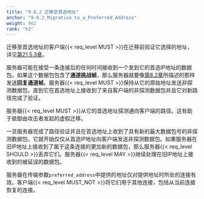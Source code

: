 ```yaml
---
title: "9.6.2 迁移至首选地址"
anchor: "9.6.2_Migration_to_a_Preferred_Address"
weight: 962
rank: "h3"
---
```


迁移至首选地址的客户端{{< req_level MUST >}}在迁移前验证它选择的地址，详见[第21.5.3章](#21.5.3_Request_Forgery_with_Preferred_Addresses)。

服务器可能在接受一条连接后的任何时间接收到一个发到它的首选IP地址的数据包。如果这个数据包包含了**通道挑战帧**，那么服务器就要像[第8.2章](#8.2_Path_Validation)所描述的那样发送**回复通道帧**。服务器{{< req_level MUST >}}保持从它的原始地址发送非探测数据包，直到它在首选地址上接收到了来自客户端的非探测数据包并且它对新路径完成了验证。

服务器{{< req_level MUST >}}从它的首选地址探测通向客户端的路径。这有助于抵御由攻击者发起的虚假迁移。

一旦服务器完成了路径验证并且在首选地址上收到了具有新的最大数据包号的非探测数据包，它就开始仅仅从首选IP地址向客户端发送非探测数据包。如果服务器在旧IP地址上接收到了属于这条连接的更加新的数据包，那么服务器{{< req_level SHOULD >}}丢弃它们。服务器{{< req_level MAY >}}继续处理在旧IP地址上接收到的被延误的数据包。

服务器在传输参数`preferred_address`中提供的地址仅对提供地址时所处的连接有效。客户端{{< req_level MUST_NOT >}}将它们用于其他连接，包括从当前连接恢复的连接。
